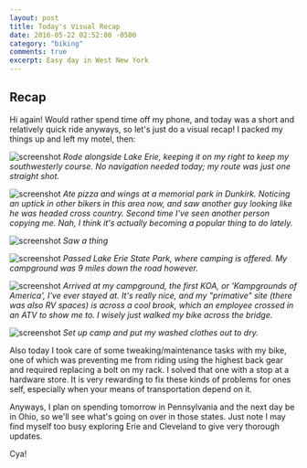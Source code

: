 ```yaml
---
layout: post
title: Today's Visual Recap
date: 2016-05-22 02:52:00 -0500
category: "biking"
comments: true
excerpt: Easy day in West New York
---
```

## Recap

Hi again! Would rather spend time off my phone, and today was a short and relatively quick ride anyways, so let's just do a visual recap! I packed my things up and left my motel, then:

![screenshot](https://raw.githubusercontent.com/glenlovett/glenlovett.github.io/master/assets/IMG_20160522_121226072.jpg)
*Rode alongside Lake Erie, keeping it on my right to keep my southwesterly course. No navigation needed today; my route was just one straight shot.*


![screenshot](https://raw.githubusercontent.com/glenlovett/glenlovett.github.io/master/assets/IMG_20160522_135408113_HDR.jpg)
*Ate pizza and wings at a memorial park in Dunkirk. Noticing an uptick in other bikers in this area now, and saw another guy looking like he was headed cross country. Second time I've seen another person copying me. Nah, I think it's actually becoming a popular thing to do lately.*


![screenshot](https://raw.githubusercontent.com/glenlovett/glenlovett.github.io/master/assets/IMG_20160522_141532266.jpg)
*Saw a thing*


![screenshot](https://raw.githubusercontent.com/glenlovett/glenlovett.github.io/master/assets/IMG_20160522_144618492.jpg)
*Passed Lake Erie State Park, where camping is offered. My campground was 9 miles down the road however.*


![screenshot](https://raw.githubusercontent.com/glenlovett/glenlovett.github.io/master/assets/IMG_20160522_174252082.jpg)
*Arrived at my campground, the first KOA, or 'Kampgrounds of America', I've ever stayed at. It's really nice, and my "primative" site (there was also RV spaces) is across a cool brook, which an employee crossed in an ATV to show me to. I wisely just walked my bike across the bridge.*


![screenshot](https://raw.githubusercontent.com/glenlovett/glenlovett.github.io/master/assets/IMG_20160522_181707707.jpg)
*Set up camp and put my washed clothes out to dry.*

Also today I took care of some tweaking/maintenance tasks with my bike, one of which was preventing me from riding using the highest back gear and required replacing a bolt on my rack. I solved that one with a stop at a hardware store. It is very rewarding to fix these kinds of problems for ones self, especially when your means of transportation depend on it.

Anyways, I plan on spending tomorrow in Pennsylvania and the next day be in Ohio, so we'll see what's going on over in those states. Just note I may find myself too busy exploring Erie and Cleveland to give very thorough updates.

Cya!
